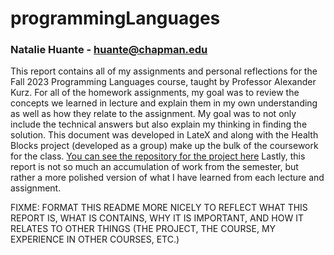 # programmingLanguages

### Natalie Huante - huante@chapman.edu

This report contains all of my assignments and personal reflections for the Fall 2023 Programming Languages course, taught by Professor Alexander Kurz. For all of the homework assignments, my goal was to review the concepts we learned in lecture and explain them in my own understanding as well as how they relate to the assignment. My goal was to not only include the technical answers but also explain my thinking in finding the solution. This document was developed in LateX and along with the Health Blocks project (developed as a group) make up the bulk of the coursework for the class. [You can see the repository for the project here](https://github.com/KyleWynne/Health_Blocks) Lastly, this report is not so much an accumulation of work from the semester, but rather a more polished version of what I have learned from each lecture and assignment.


FIXME: FORMAT THIS README MORE NICELY TO REFLECT WHAT THIS REPORT IS, WHAT IS CONTAINS, WHY IT IS IMPORTANT, AND HOW IT RELATES TO OTHER THINGS (THE PROJECT, THE COURSE, MY EXPERIENCE IN OTHER COURSES, ETC.)